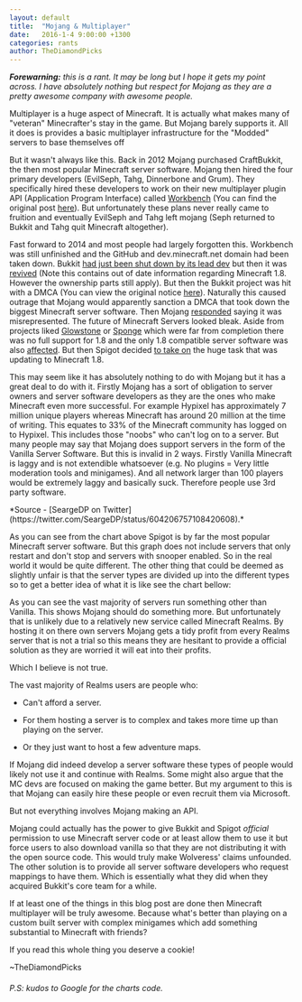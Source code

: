```yaml
---
layout: default
title:  "Mojang & Multiplayer"
date:   2016-1-4 9:00:00 +1300
categories: rants
author: TheDiamondPicks
---
```


***Forewarning:** this is a rant. It may be long but I hope it gets my point across. I have absolutely nothing but respect for Mojang as they are a pretty awesome company with awesome people.*

Multiplayer is a huge aspect of Minecraft. It is actually what makes many of "veteran" Minecrafter's stay in the game.
But Mojang barely supports it. All it does is provides a basic multiplayer infrastructure for the "Modded" servers to base themselves off

But it wasn't always like this. Back in 2012 Mojang purchased CraftBukkit, the then most popular Minecraft server software. Mojang then
hired the four primary developers (EvilSeph, Tahg, Dinnerbone and Grum). They specifically hired these developers to work on their
new multiplayer plugin API (Application Program Interface) called [Workbench](http://minecraft.gamepedia.com/Plugin_API) (You can find the original post [here](https://mojang.com/2012/02/minecraft-team-strengthened/)).
But unfortunately these plans never really came to fruition and eventually EvilSeph and Tahg left mojang (Seph returned to Bukkit and Tahg quit Minecraft altogether).

Fast forward to 2014 and most people had largely forgotten this. Workbench was still unfinished and the GitHub and dev.minecraft.net domain had been
taken down. Bukkit [had just been shut down by its lead dev](https://bukkit.org/threads/bukkit-its-time-to-say.305106/) but then it was [revived](https://storify.com/lukegb/the-tale-of-bukkit-for-minecraft-1-8) (Note this contains out of date information regarding Minecraft 1.8. However the ownership parts still apply).
But then the Bukkit project was hit with a DMCA (You can view the original notice [here](http://web.archive.org/web/20141217165734/http://dl.bukkit.org/dmca/notification.txt)).
Naturally this caused outrage that Mojang would apparently sanction a DMCA that took down the biggest Minecraft server software. 
Then Mojang [responded](https://bukkit.org/threads/mojang-and-the-bukkit-project.309715/) saying it was misrepresented.
The future of Minecraft Servers looked bleak. Aside from projects liked [Glowstone](https://www.glowstone.net/) or [Sponge](https://www.spongepowered.org/) which were far from completion
there was no full support for 1.8 and the only 1.8 compatible server software was also [affected](https://www.spigotmc.org/threads/dmcad.28536/).
But then Spigot decided [to take on](https://www.spigotmc.org/threads/1-8-progress-check.32792/) the huge task that was updating to Minecraft 1.8.

This may seem like it has absolutely nothing to do with Mojang but it has a great deal to do with it. Firstly Mojang has a sort of
obligation to server owners and server software developers as they are the ones who make Minecraft even more successful.
For example Hypixel has approximately 7 million unique players whereas Minecraft has around 20 million at the time of writing. This
equates to 33% of the Minecraft community has logged on to Hypixel. This includes those "noobs" who can't log on to a server.
But many people may say that Mojang does support servers in the form of the Vanilla Server Software. But this is invalid in 2 ways.
Firstly Vanilla Minecraft is laggy and is not extendible whatsoever (e.g. No plugins = Very little moderation tools and minigames).
And all network larger than 100 players would be extremely laggy and basically suck. Therefore people use 3rd party software.

 <div id="chart_div"></div>
*Source - [SeargeDP on Twitter](https://twitter.com/SeargeDP/status/604206757108420608).*

As you can see from the chart above Spigot is by far the most popular Minecraft server software. But this graph does not
include servers that only restart and don't stop and servers with snooper enabled. So in the real world it would be quite different.
The other thing that could be deemed as slightly unfair is that the server types are divided up into the different types so to get a
better idea of what it is like see the chart bellow:
<div id="chart_div1"></div>
As you can see the vast majority of servers run something other than Vanilla. This shows Mojang should do something more. But
unfortunately that is unlikely due to a relatively new service called Minecraft Realms. By hosting it on there own servers
Mojang gets a tidy profit from every Realms server that is not a trial so this means they are hesitant to provide a official
solution as they are worried it will eat into their profits.

Which I believe is not true.

The vast majority of Realms users are people who:

-	Can't afford a server.

-	For them hosting a server is to complex and takes more time up than playing on the server.

-	Or they just want to host a few adventure maps.

If Mojang did indeed develop a server software these types of people would likely not use it and continue with Realms.
Some might also argue that the MC devs are focused on making the game better. But my argument to this is that Mojang can easily
hire these people or even recruit them via Microsoft.

But not everything involves Mojang making an API.

Mojang could actually has the power to give Bukkit and Spigot *official* permission to use Minecraft server code or at least allow them to use it
but force users to also download vanilla so that they are not distributing it with the open source code. This would truly make
Wolveress' claims unfounded. The other solution is to provide all server software developers who request mappings to have them.
Which is essentially what they did when they acquired Bukkit's core team for a while.

If at least one of the things in this blog post are done then Minecraft multiplayer will be truly awesome. Because what's better than
playing on a custom built server with complex minigames which add something substantial to Minecraft with friends?

If you read this whole thing you deserve a cookie!

~TheDiamondPicks

###### P.S: kudos to Google for the charts code.
